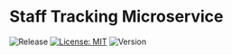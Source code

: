 # Staff Tracking Microservice 

![Release](https://github.com/smartoperatingblock/staff-tracking-microservice/actions/workflows/build-and-deploy.yml/badge.svg?style=plastic)
[![License: MIT](https://img.shields.io/badge/License-MIT-yellow.svg?style=plastic)](https://opensource.org/licenses/MIT)
![Version](https://img.shields.io/github/v/release/smartoperatingblock/staff-tracking-microservice?style=plastic)
